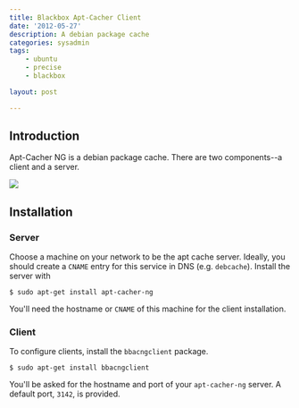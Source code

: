 ```yaml
---
title: Blackbox Apt-Cacher Client
date: '2012-05-27'
description: A debian package cache
categories: sysadmin
tags:
    - ubuntu
    - precise
    - blackbox

layout: post

---
```


## Introduction

Apt-Cacher NG is a debian package cache. There are two components--a client and a server. 

<img src="{{paths.media}}/apt-cacher-ng.png"/>

## Installation

### Server

Choose a machine on your network to be the apt cache server. Ideally, you should create a `CNAME` entry for this service in DNS (e.g. `debcache`). Install the server with

	$ sudo apt-get install apt-cacher-ng

You'll need the hostname or `CNAME` of this machine for the client installation.

### Client

To configure clients, install the `bbacngclient` package.

	$ sudo apt-get install bbacngclient

You'll be asked for the hostname and port of your `apt-cacher-ng` server. A default port, `3142`, is provided.


